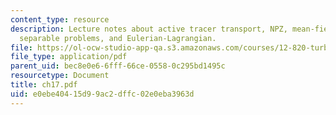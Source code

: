 ```yaml
---
content_type: resource
description: Lecture notes about active tracer transport, NPZ, mean-field approach,
  separable problems, and Eulerian-Lagrangian.
file: https://ol-ocw-studio-app-qa.s3.amazonaws.com/courses/12-820-turbulence-in-the-ocean-and-atmosphere-spring-2006/e0ebe40415d99ac2dffc02e0eba3963d_ch17.pdf
file_type: application/pdf
parent_uid: bec8e0e6-6fff-66ce-0558-0c295bd1495c
resourcetype: Document
title: ch17.pdf
uid: e0ebe404-15d9-9ac2-dffc-02e0eba3963d
---
```

